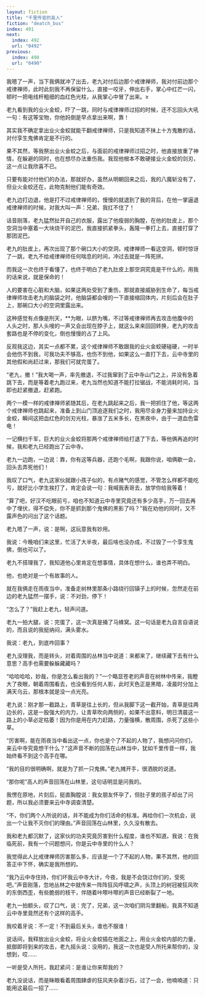 ```yaml
---
layout: fiction
title: "千里传音的高人"
fiction: "deatch_bus"
index: 491
next:
  index: 492
  url: "0492"
previous:
  index: 490
  url: "0490"
---
```

我嗯了一声，当下我俩就冲了出去，老九对付后边那个戒律禅师，我对付前边那个戒律禅师，此时此刻我不再保留什么，直接一咬牙，伸出右手，掌心中红芒一闪，顿时一把电线杆粗细的血红色光柱，从我掌心中冒了出来。≥

老九看到我的业火金蛟，吓了一跳，同时与戒律禅师过招的时候，还不忘回头大吼一句：有这等宝物，你他妈倒是早点拿出来啊，靠！

其实我不确定拿出业火金蛟就能干翻戒律禅师，只是我知道不抹上十方鬼散的话，对付孪生鬼佛肯定是不行的。

果不其然，等我祭出业火金蛟之后，与面前的戒律禅师过招之时，他直接放重了神情，在躲避的同时，也在想尽办法重伤我。我现他根本不敢硬接业火金蛟的剑刃，这一点让我欣喜不已。

只要有能对付他们的办法，那就好办，虽然从明朝回来之后，我的八魔斩没有了，但业火金蛟还在，此物克制他们能有奇效。

老九边打边退，他是打不过戒律禅师的，慢慢的就退到了我的背后，在他一掌逼退戒律禅师的时候，对我大叫一声：兄弟，我扛不住了！

话音刚落，老九猛然扯开自己的衣服，露出了他瘦弱的胸膛，在他的肚皮上，那个空洞当中塞着一大块烧干的泥巴，我直接抓紧拳头，轰隆一拳打上去，直接打穿了那团泥巴。

老九的肚皮上，再次出现了那个碗口大小的空洞，戒律禅师一看这空洞，顿时惊讶了一跳，老九不给戒律禅师任何喘息的时间，冲过去就是一阵死拼。

而我这一次也终于看懂了，也终于明白了老九肚皮上那空洞究竟是干什么的，用我的话来说，就是保命的！

人的要害在心脏和大脑，如果这两处受到了重伤，那就直接威胁到生命了，每当戒律禅师攻击老九的脑袋之时，他脑袋都会嗖的一下直接缩回体内，片刻后会在肚子上，那碗口大小的空洞里露出来。

这种感觉有点像是刑天，**为眼，以脐为嘴，不过等戒律禅师再去攻击他腹中的人头之时，那人头嗖的一声又会出现在脖子上，就这么来来回回转换，老九的攻击套路也是不停的变化，倒也慢慢的占了上风。

反观我这边，其实一点都不累，这个戒律禅师不敢跟我的业火金蛟硬碰硬，一时半会他伤不到我，可我功夫不够高，也伤不到他，如果这么一直打下去，云中寺里的其他假和尚赶过来，那我们可就完蛋了。

“老九，撤！”我大喝一声，率先撤退，不过我窜到了云中寺山门之上，并没有急着跳下去，而是等着老九跑过来，老九当然也知道不能打拉锯战，不能消耗时间，当即也赶紧撤退，赶紧跑。

两个一模一样的戒律禅师紧随其后，在老九跳起来之后，我一把抓住了他，等这两个戒律禅师也跳起来，准备上到山门顶追逐我们之时，我用尽全身力量来加持业火金蛟，瞬间这把血红色的剑刃光柱，暴涨了五米多长，在黑夜中，由于一道血色雷电！

一记横扫千军，巨大的业火金蛟将那两个戒律禅师给打退了下去，等他俩再追的时候，我和老九已经跑出了云中寺。

老九一边跑，一边说：靠，你有这等兵器，还跑个毛啊，我跟你说，咱俩歇一会，回头去弄死他们！

我叹了口气，老九这家伙就跟小孩子似的，有点赌气的感觉，不管怎么样都不能吃亏，就好比小学生挨打了，肯定会说一句：我喊我表哥去，放学你给我等着！

“算了吧，好汉不吃眼前亏，咱也不知道云中寺里究竟还有多少高手，万一回去再中了埋伏，得不偿失，你不是抓到那个鬼佛的黑影了吗？”我在劝他的同时，又不露声色的问出了这个话题。

老九嗯了一声，说：是啊，这玩意我有妙用。

我说：今晚咱们来这里，忙活了大半夜，最后啥也没办成，不过毁了一个孪生鬼佛，倒也可以了。

老九不搭理我了，我知道他心里肯定在想事情，具体在想什么，谁也弄不明白。

他，也绝对是一个有故事的人。

就在我俩走在雨夜当中，准备走树林里那条小路绕行回镇子上的时候，忽然走在前边的老九猛然一摆手，说：不对劲，停下！

“怎么了？”我赶上老九，轻声问道。

老九一拍大腿，说：完蛋了，这一次真是捅了马蜂窝。这一句话是老九自言自语说的，而且说的我挺纳闷，满头雾水。

我说：老九，到底咋回事？

老九没理我，而是转头，对着周围的丛林当中说道：来都来了，继续藏下去有什么意思？高手也需要躲躲藏藏吗？

“哈哈哈哈，妙哉，你是怎么看出我的？”一个略显苍老的声音在树林中传来，我瞪大了夜眼，朝着周围看去，也没看到任何人影，此时天色正是黑暗，凌晨时分加上满天乌云，那根本就是没一点光亮。

老九说：刚才那一截路上，青草是往上长的，但从我脚下这一截开始，青草是往两边长的，这是一股强大的内力，让青草吹向两侧的，如果不出意料，明日清晨这一路上的小草必定枯萎！因为你是用在内力赶路，力量强横，散周围，杀死了这些小草。

“厉害啊，能在雨夜当中看出这一点，你也是个了不起的人物了，我想问问你们，来云中寺究竟想干什么？”这声音不断的回荡在山林当中，犹如千里传音一样，我始终看不到这个高手在哪。

“我的目的很明确啊，就是为了抓一只鬼佛。”老九摊开手，很洒脱的说道。

“那你呢”高人的声音回荡在山林里，这句话明显是问我的。

我愣在原地，片刻后，挺直胸膛说：我女朋友怀孕了，但肚子里的孩子却出了问题，所以我必须要来云中寺调查清楚。

“不，你们两个人所说的话，并不能成为你们活命的标准。再给你们一次机会，说出一个让我不灭你们的理由。”声音回荡在山林里，久久没有散去。

我和老九都沉默了，这家伙的功夫究竟厉害到什么程度，谁也不知道。我说：在我临死前，我有一个问题想问，你是云中寺里的什么人？

我觉得此人比戒律禅师厉害那么多，应该是一个了不起的人物，果不其然，他的回答正中下怀，确实是我所想的。

“我乃云中寺住持，你们坏我云中寺大计，今夜，我是不会饶过你们的，受死吧。”声音刚落，忽地丛林之中就传来一阵阵狂风呼啸之声，头顶上的树冠被狂风吹的东倒西歪，有些脆弱的枝干，伴随着咔嚓咔嚓的声音已经断裂了一地。

老九一拍额头，叹了口气，说：完了，兄弟，这一次咱们阴沟里翻船，我真不知道云中寺里竟然还有个这样的高手。

我咬着牙说：不一定！不到最后关头，谁也不服谁！

说话间，我释放出业火金蛟，将业火金蛟插在地面之上，用业火金蛟内部的力量，抵御即将到来的攻击，老九摇头说：没用的，我这一次也是受人所托来帮你的，没想到，哎……

一听是受人所托，我赶紧问：是谁让你来帮我的？

老九没说话，而是眯眼看着周围肆虐的狂风夹杂着沙石，过了一会，他喃喃道：只能用这最后一招了……
